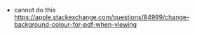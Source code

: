- cannot do this https://apple.stackexchange.com/questions/84999/change-background-colour-for-pdf-when-viewing